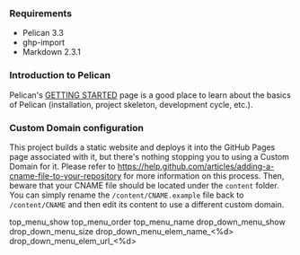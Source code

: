 ### Requirements

* Pelican 3.3
* ghp-import
* Markdown 2.3.1

### Introduction to Pelican

Pelican's [GETTING STARTED](http://docs.getpelican.com/en/latest/getting_started.html/) page is a good place to learn about the basics of Pelican (installation, project skeleton, development cycle, etc.).

### Custom Domain configuration

This project builds a static website and deploys it into the GitHub Pages page associated with it, but there's nothing stopping you to using a Custom Domain for it.
Please refer to https://help.github.com/articles/adding-a-cname-file-to-your-repository for more information on this process.
Then, beware that your CNAME file should be located under the `content` folder. You can simply rename the `/content/CNAME.example` file back to `/content/CNAME` and then edit its content to use a different custom domain.

top_menu_show
top_menu_order
top_menu_name
drop_down_menu_show
drop_down_menu_size
drop_down_menu_elem_name_<%d>
drop_down_menu_elem_url_<%d>
